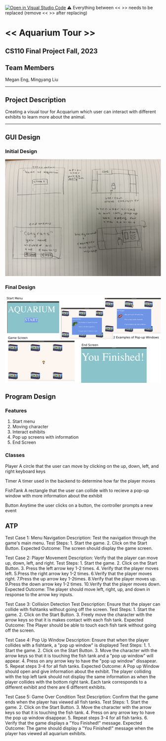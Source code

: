 [![Open in Visual Studio Code](https://classroom.github.com/assets/open-in-vscode-718a45dd9cf7e7f842a935f5ebbe5719a5e09af4491e668f4dbf3b35d5cca122.svg)](https://classroom.github.com/online_ide?assignment_repo_id=12803302&assignment_repo_type=AssignmentRepo)
:warning: Everything between << >> needs to be replaced (remove << >> after replacing)

# << Aquarium Tour >>
## CS110 Final Project  Fall, 2023

## Team Members

Megan Eng, Mingyang Liu

***

## Project Description

Creating a visual tour for Acquarium which user can interact with different exhibits to learn more about the animal.

***    

## GUI Design
### Initial Design

![initial gui](assets/gui.jpg)

### Final Design

![final gui](assets/finalgui.jpg)

## Program Design
### Features

1. Start menu 
2. Moving character
3. Interact exhibits
4. Pop up screens with information
5. End Screen

### Classes

Player 
 A circle that the user can move by clicking on the up, down, left, and right keyboard keys

Timer 
 A timer used in the backend to determine how far the player moves

FishTank 
 A rectangle that the user can collide with to recieve a pop-up window with more information about the exhibit

Button 
 Anytime the user clicks on a button, the controller prompts a new event  

## ATP

Test Case 1: Menu Navigation
    Description: Test the navigation through the game's main menu.
    Test Steps:
        1. Start the game.
        2. Click on the Start Button.
    Expected Outcome: The screen should display the game screen.

Test Case 2: Player Movement
    Description: Verify that the player can move up, down, left, and right.
    Test Steps:
        1. Start the game.
        2. Click on the Start Button.
        3. Press the left arrow key 1-2 times.
        4. Verify that the player moves left.
        5.Press the right arrow key 1-2 times.
        6.Verify that the player moves right.
        7.Press the up arrow key 1-2times.
        8.Verify that the player moves up.
        9.Press the down arrow key 1-2 times.
        10.Verify that the player moves down.
    Expected Outcome: The player should move left, right, up, and down in response to the arrow key inputs.

Test Case 3: Collision Detection
    Test Description: Ensure that the player can collide with fishtanks without going off the screen.
    Test Steps:
        1. Start the game.
        2. Click on the Start Button.
        3. Freely move the character with the arrow keys so that it is makes contact with each fish tank.
    Expected Outcome: The Player should be able to touch each fish tank without going off the screen.

Test Case 4: Pop Up Window 
    Description: Ensure that when the player collides with a fishtank, a "pop up window" is displayed
    Test Steps:
        1. 1. Start the game.
        2. Click on the Start Button.
        3. Move the character with the arrow keys so that it is touching the fish tank and a "pop up window" will appear.
        4. Press on any arrow key to have the "pop up window" dissapear.
        5. Repeat steps 3-4 for all fish tanks.
    Expected Outcome: A Pop up Window should open and give information about the exhibit. The player colliding with the top left tank should not display the same information as when the player collides with the bottom right tank. Each tank corresponds to a different exhibit and there are 6 different exhibits.

Test Case 5: Game Over Condition
    Test Description: Confirm that the game ends when the player has viewed all fish tanks.
    Test Steps:
        1. Start the game.
        2. Click on the Start Button.
        3. Move the character with the arrow keys so that it is touching the fish tank.
        4. Press on any arrow key to have the pop up window disappear.
        5. Repeat steps 3-4 for all fish tanks.
        6. Verify that the game displays a "You Finished!" message.
    Expected Outcome: The game should display a "You Finished!" message when the player has viewed all aquarium exhibits.





